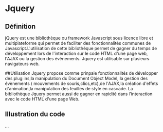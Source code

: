 # Jquery
## Définition
jQuery  est une bibliothèque ou framework Javascript sous licence libre et multiplateforme qui permet de faciliter des fonctionnalités communes de Javascript.L'utilisation de cette bibliothèque permet de gagner du temps de développement lors de l'interaction sur le code HTML d'une page web, l'AJAX ou la gestion des évènements. 
Jquery est utilisable sur plusieurs navigateurs web.

##Utilisation
Jquery propose comme prinpale fonctionnalités de développer des plug ins,la manipulation du Document Object Model, la gestion des évènements ( mouvements de souris,clics,etc),de l'AJAX,la création d'effets d'animation,la manipulation des feuilles de style en cascade.
La bibliothèque Jquery permet aussi de gagner en rapidité dans l'interaction avec le code HTML d'une page Web. 












## Illustration du code
<!doctype html>
<html>

  <head>
     <title>Titre de la page</title>
     <link rel="stylesheet" type="text/css" href="styles.css">
  </head>

  <body>
     ...
     <script src="jquery.js"></script>
     <script src="mon_script.js"></script>
  </body>

</html>
